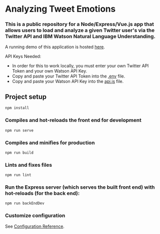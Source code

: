 # Analyzing Tweet Emotions
### This is a public repository for a Node/Express/Vue.js app that allows users to load and analyze a given Twitter user's via the Twitter API and IBM Watson Natural Language Understanding.
A running demo of this application is hosted [here](https://tweet-emotion-analysis-dhwj4kp3mq-uc.a.run.app/).

API Keys Needed:
- In order for this to work locally, you must enter your own Twitter API Token and your own Watson API Key.
- Copy and paste your Twitter API Token into the [.env](.env) file. 
- Copy and paste your Watson API Key into the [api.js](api.js) file.

## Project setup
```
npm install
```

### Compiles and hot-reloads the front end for development
```
npm run serve
```

### Compiles and minifies for production
```
npm run build
```

### Lints and fixes files
```
npm run lint
```

### Run the Express server (which serves the built front end) with hot-reloads (for the back end):
```
npm run backEndDev
```


### Customize configuration
See [Configuration Reference](https://cli.vuejs.org/config/).
